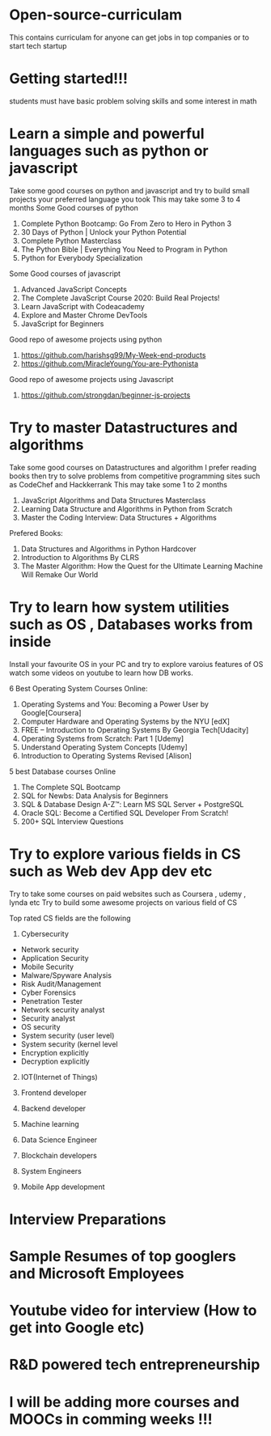
# Open-source-curriculam
This contains curriculam for anyone can get jobs in top companies or to start tech startup

# Getting started!!!

students must have basic problem solving skills and some interest in math

# Learn a simple and powerful languages such as python or javascript

Take some good courses on python and javascript and try to build small projects your preferred language you took 
This may take some 3 to 4 months
Some Good courses of python

1. Complete Python Bootcamp: Go From Zero to Hero in Python 3
2. 30 Days of Python | Unlock your Python Potential
3. Complete Python Masterclass
4. The Python Bible | Everything You Need to Program in Python
5. Python for Everybody Specialization 

Some Good courses of javascript

1. Advanced JavaScript Concepts
2. The Complete JavaScript Course 2020: Build Real Projects!
3. Learn JavaScript with Codeacademy
4. Explore and Master Chrome DevTools
5. JavaScript for Beginners

Good repo of awesome projects using python 

1. https://github.com/harishsg99/My-Week-end-products 
2. https://github.com/MiracleYoung/You-are-Pythonista


Good repo of awesome projects using Javascript

1. https://github.com/strongdan/beginner-js-projects

# Try to master Datastructures and algorithms

Take some good courses on Datastructures and algorithm I prefer reading books then try to solve problems from competitive programming sites such as CodeChef and Hackkerrank
This may take some 1 to 2 months

1. JavaScript Algorithms and Data Structures Masterclass
2. Learning Data Structure and Algorithms in Python from Scratch
3. Master the Coding Interview: Data Structures + Algorithms

Prefered Books:
1. Data Structures and Algorithms in Python Hardcover
2. Introduction to Algorithms By CLRS
3. The Master Algorithm: How the Quest for the Ultimate Learning Machine Will Remake Our World

# Try to learn how system utilities such as OS , Databases works from inside 

Install your favourite OS in your PC and try to explore varoius features of OS 
watch some videos on youtube to learn how DB works.

6 Best Operating System Courses Online:

1. Operating Systems and You: Becoming a Power User by Google[Coursera]
2. Computer Hardware and Operating Systems by the NYU [edX]
3. FREE – Introduction to Operating Systems By Georgia Tech[Udacity]
4. Operating Systems from Scratch: Part 1 [Udemy]
5. Understand Operating System Concepts [Udemy]
6.  Introduction to Operating Systems Revised [Alison]

5 best Database courses Online

1. The Complete SQL Bootcamp
2. SQL for Newbs: Data Analysis for Beginners
3. SQL & Database Design A-Z™: Learn MS SQL Server + PostgreSQL
4. Oracle SQL: Become a Certified SQL Developer From Scratch!
5. 200+ SQL Interview Questions

# Try to explore various fields in CS such as Web dev App dev etc
Try to take some courses on paid websites such as Coursera , udemy , lynda etc
Try to build some awesome projects on various field of CS

Top rated CS fields are the following 

1. Cybersecurity
  * Network security
  * Application Security
  * Mobile Security
  *  Malware/Spyware Analysis
  * Risk Audit/Management
  * Cyber Forensics
  * Penetration Tester
  * Network security analyst
  * Security analyst
  * OS security
  * System security (user level)
  * System security (kernel level
  * Encryption explicitly
  * Decryption explicitly
2. IOT(Internet of Things)

3. Frontend developer
4. Backend  developer
5. Machine learning
6. Data Science Engineer
7. Blockchain developers
8. System Engineers
9. Mobile App development

# Interview Preparations
 
# Sample Resumes of top googlers and Microsoft Employees

# Youtube video for interview (How to get into Google etc)

# R&D powered tech entrepreneurship 

# I will be adding more courses and MOOCs in comming weeks !!!
